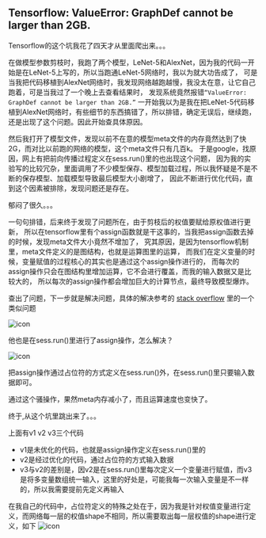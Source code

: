 ## Tensorflow: ValueError: GraphDef cannot be larger than 2GB.

Tensorflow的这个坑我花了四天才从里面爬出来。。。

在做模型参数剪枝时，我跑了两个模型，LeNet-5和AlexNet，因为我的代码一开始是在LeNet-5上写的，所以当跑通LeNet-5网络时，我以为就大功告成了，
可是当我把代码移植到AlexNet网络时，我发现网络越跑越慢，我没太在意，让它自己跑着，可是当我过了一个晚上去查看结果时，
发现系统竟然报错```“ValueError: GraphDef cannot be larger than 2GB.”```
一开始我以为是我在把LeNet-5代码移植到AlexNet网络时，有些细节的东西搞错了，所以排错，确定无误后，继续跑，还是出现了这个问题。因此开始查具体原因。

然后我打开了模型文件，发现以前不在意的模型meta文件的内存竟然达到了快2G，而对比以前跑的网络的模型，这个meta文件只有几百k。
于是google，找原因，网上有把前向传播过程定义在sess.run()里的也出现这个问题，
因为我的实验写的比较冗杂，里面调用了不少模型保存、模型加载过程，所以我怀疑是不是不断的保存模型、加载模型导致最后模型大小剧增了，
因此不断进行优化代码，直到这个因素被排除，发现问题还是存在。

郁闷了很久。。。

一句句排错，后来终于发现了问题所在，由于剪枝后的权值要赋给原权值进行更新，
所以在tensorflow里有个assign函数就是干这事的，当我把assign函数去掉的时候，发现meta文件大小竟然不增加了，
究其原因，是因为tensorflow机制里，meta文件定义的是图结构，也就是运算图里的运算，
而我们在定义变量的时候，变量赋值的过程核心的其实也是通过这个assign操作进行的，
而每次的assign操作只会在图结构里增加运算，它不会进行覆盖，而我的输入数据又是比较大的，
所以每次的assign操作都会增加巨大的计算节点，最终导致模型爆炸。

查出了问题，下一步就是解决问题，具体的解决参考的
[stack overflow](https://stackoverflow.com/questions/42388563/tensorflow-graphdef-cannot-be-larger-than-2gb-error-when-saving-model-after/42906762)
里的一个类似问题

![icon](https://github.com/lhzhong/iNote/blob/master/pic/assign_problem.png)

他也是在sess.run()里进行了assign操作，怎么解决？

![icon](https://github.com/lhzhong/iNote/blob/master/pic/assign_solve.png)

把assign操作通过占位符的方式定义在sess.run()外，在sess.run()里只要输入数据即可。

通过这个骚操作，果然meta内存减小了，而且运算速度也变快了。

终于,从这个坑里跳出来了。。。

上面有v1 v2 v3三个代码

* v1是未优化的代码，也就是assign操作定义在sess.run()里的
* v2是经过优化的代码，通过占位符的方式输入数据
* v3与v2的差别是，因v2是在sess.run()里每次定义一个变量进行赋值，而v3是将多变量数组统一输入，这里的好处是，可能我每一次输入变量是不一样的，所以我需要提前先定义再输入

在我自己的代码中，占位符定义的特殊之处在于，因为我是针对权值变量进行定义，而网络每一层的权值shape不相同，所以需要取出每一层权值的shape进行定义，如下
![icon](https://github.com/lhzhong/iNote/blob/master/pic/assign_pruning.png)
